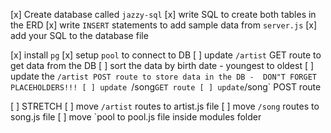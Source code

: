 [x] Create database called `jazzy-sql`
[x] write SQL to create both tables in the ERD
[x] write `INSERT` statements to add sample data from `server.js`
[x] add your SQL to the database file

[x] install `pg`
[x] setup `pool` to connect to DB
[ ] update `/artist` GET route to get data from the DB
[ ] sort the data by birth date - youngest to oldest
[ ] update the `/artist POST route to store data in the DB - 
    DON"T FORGET PLACEHOLDERS!!!
[ ] update `/song` GET route
[ ] update `/song` POST route


[ ] STRETCH
    [ ] move `/artist` routes to artist.js file
    [ ] move `/song` routes to song.js file
    [ ] move `pool to pool.js file inside modules folder